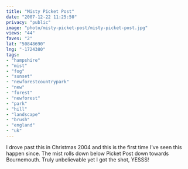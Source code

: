 ```yaml
---
title: "Misty Picket Post"
date: "2007-12-22 11:25:50"
privacy: "public"
image: "photo/misty-picket-post/misty-picket-post.jpg"
views: "44"
faves: "2"
lat: "50848690"
lng: "-1724380"
tags:
- "hampshire"
- "mist"
- "fog"
- "sunset"
- "newforestcountrypark"
- "new"
- "forest"
- "newforest"
- "park"
- "hill"
- "landscape"
- "brush"
- "england"
- "uk"
---
```

I drove past this in Christmas 2004 and this is the first time I've seen this happen since. The mist rolls down below Picket Post down towards Bournemouth. Truly unbelievable yet I got the shot, YESSS!
